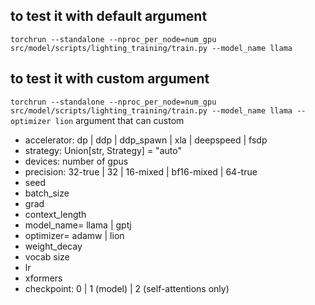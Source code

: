 ## to test it with default argument
```torchrun --standalone --nproc_per_node=num_gpu src/model/scripts/lighting_training/train.py --model_name llama```
## to test it with custom argument
```torchrun --standalone --nproc_per_node=num_gpu src/model/scripts/lighting_training/train.py --model_name llama --optimizer lion```
argument that can custom
- accelerator: dp | ddp | ddp_spawn | xla | deepspeed | fsdp
- strategy: Union[str, Strategy] = "auto"
- devices: number of gpus
- precision: 32-true | 32 | 16-mixed | bf16-mixed | 64-true
- seed
- batch_size
- grad
- context_length
- model_name= llama | gptj
- optimizer= adamw | lion
- weight_decay
- vocab size
- lr
- xformers
- checkpoint: 0 | 1 (model) | 2 (self-attentions only)